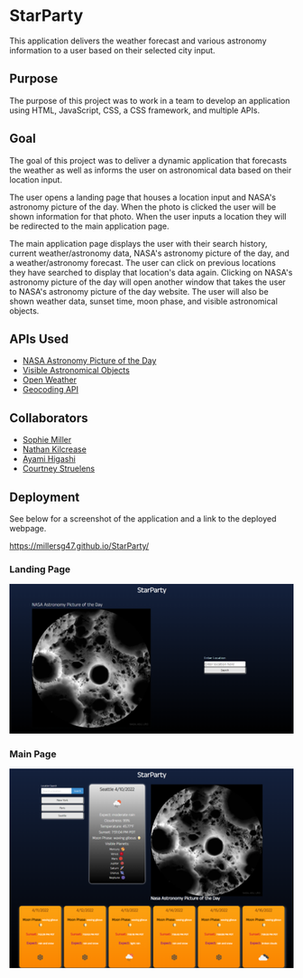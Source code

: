 # StarParty

This application delivers the weather forecast and various astronomy information to a user based on their selected city input.

## Purpose

The purpose of this project was to work in a team to develop an application using HTML, JavaScript, CSS, a CSS framework, and multiple APIs.

## Goal

The goal of this project was to deliver a dynamic application that forecasts the weather as well as informs the user on astronomical data based on their location input.

The user opens a landing page that houses a location input and NASA's astronomy picture of the day. When the photo is clicked the user will be shown information for that photo. When the user inputs a location they will be redirected to the main application page.

The main application page displays the user with their search history, current weather/astronomy data, NASA's astronomy picture of the day, and a weather/astronomy forecast. The user can click on previous locations they have searched to display that location's data again. Clicking on NASA's astronomy picture of the day will open another window that takes the user to NASA's astronomy picture of the day website. The user will also be shown weather data, sunset time, moon phase, and visible astronomical objects.

## APIs Used

- [NASA Astronomy Picture of the Day](https://api.nasa.gov/planetary/apod)
- [Visible Astronomical Objects](https://visible-planets-api.herokuapp.com/v2?latitude=32&longitude=-98)
- [Open Weather](https://openweathermap.org/api/one-call-api)
- [Geocoding API](https://openweathermap.org/api/geocoding-api)

## Collaborators

- [Sophie Miller](https://github.com/millersg47)
- [Nathan Kilcrease](https://github.com/batemanz)
- [Ayami Higashi](https://github.com/hiayami)
- [Courtney Struelens](https://github.com/struelensc)

## Deployment

See below for a screenshot of the application and a link to the deployed webpage.

https://millersg47.github.io/StarParty/

### Landing Page

![Screenshot of landing page](./assets/images/StarParty_landing_page.png)

### Main Page

![Screenshot of main page](./assets/images/StarParty_main_page.png)
